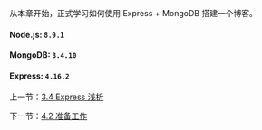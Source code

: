 从本章开始，正式学习如何使用 Express + MongoDB 搭建一个博客。

#### Node.js: `8.9.1`
#### MongoDB: `3.4.10`
#### Express: `4.16.2`

上一节：[3.4 Express 浅析](https://github.com/nswbmw/N-blog/blob/master/book/3.4%20Express%20%E6%B5%85%E6%9E%90.md)

下一节：[4.2 准备工作](https://github.com/nswbmw/N-blog/blob/master/book/4.2%20%E5%87%86%E5%A4%87%E5%B7%A5%E4%BD%9C.md)